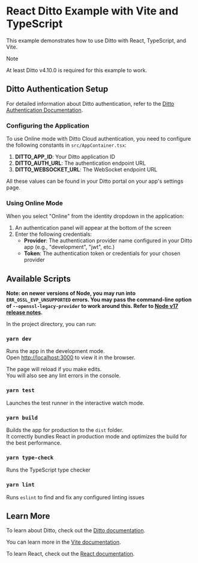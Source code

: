 # React Ditto Example with Vite and TypeScript

This example demonstrates how to use Ditto with React, TypeScript, and Vite.

> [!NOTE]
> At least Ditto v4.10.0 is required for this example to work.

## Ditto Authentication Setup

For detailed information about Ditto authentication, refer to the [Ditto Authentication Documentation](https://docs.ditto.live/key-concepts/authentication-and-authorization).

### Configuring the Application

To use Online mode with Ditto Cloud authentication, you need to configure the following constants in `src/AppContainer.tsx`:

1. **DITTO_APP_ID**: Your Ditto application ID
2. **DITTO_AUTH_URL**: The authentication endpoint URL
3. **DITTO_WEBSOCKET_URL**: The WebSocket endpoint URL

All these values can be found in your Ditto portal on your app's settings page.

### Using Online Mode

When you select "Online" from the identity dropdown in the application:

1. An authentication panel will appear at the bottom of the screen
2. Enter the following credentials:
   - **Provider**: The authentication provider name configured in your Ditto app (e.g., "development", "jwt", etc.)
   - **Token**: The authentication token or credentials for your chosen provider

## Available Scripts

**Note: on newer versions of Node, you may run into `ERR_OSSL_EVP_UNSUPPORTED` errors. You may pass the command-line option of `--openssl-legacy-provider` to work around this. Refer to [Node v17 release notes](https://nodejs.org/es/blog/release/v17.0.0/#openssl-3-0).**

In the project directory, you can run:

### `yarn dev`

Runs the app in the development mode.\
Open [http://localhost:3000](http://localhost:3000) to view it in the browser.

The page will reload if you make edits.\
You will also see any lint errors in the console.

### `yarn test`

Launches the test runner in the interactive watch mode.

### `yarn build`

Builds the app for production to the `dist` folder.\
It correctly bundles React in production mode and optimizes the build for the best performance.

### `yarn type-check`

Runs the TypeScript type checker

### `yarn lint`

Runs `eslint` to find and fix any configured linting issues

## Learn More

To learn about Ditto, check out the [Ditto documentation](https://docs.ditto.live/).

You can learn more in the [Vite documentation](https://vite.dev/guide/).

To learn React, check out the [React documentation](https://react.dev/).
